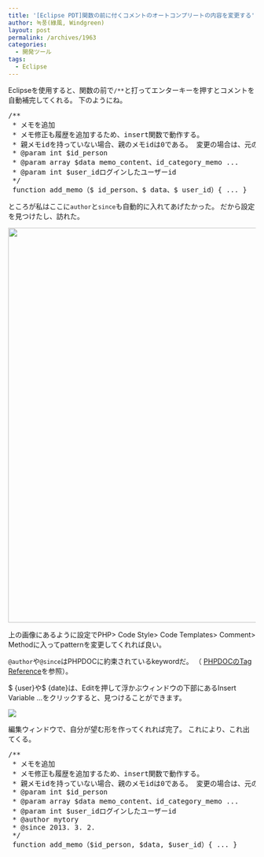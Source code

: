 ```yaml
---
title: '[Eclipse PDT]関数の前に付くコメントのオートコンプリートの内容を変更する'
author: 녹풍(綠風, Windgreen)
layout: post
permalink: /archives/1963
categories:
  - 開発ツール
tags:
  - Eclipse
---
```

Eclipseを使用すると、関数の前で`/**`と打ってエンターキーを押すとコメントを自動補完してくれる。 下のようにね。

<pre>/**
 * メモを追加
 * メモ修正も履歴を追加するため、insert関数で動作する。
 * 親メモidを持っていない場合、親のメモidは0である。 変更の場合は、元の親だ。
 * @param int $id_person
 * @param array $data memo_content、id_category_memo ...
 * @param int $user_idログインしたユーザーid
 */
 function add_memo（$ id_person、$ data、$ user_id）{ ... }</pre>

ところが私はここに`author`と`since`も自動的に入れてあげたかった。 だから設定を見つけたし、訪れた。

<img alt="" src="http://dl.dropbox.com/u/15546257/blog/mytory/eclipse-comment-template.png" width="833" height="802" />

上の画像にあるように設定でPHP> Code Style> Code Templates> Comment> Methodに入ってpatternを変更してくれれば良い。

`@author`や`@since`はPHPDOCに約束されているkeywordだ。 （ [PHPDOCのTag Reference][1]を参照）。

$ {user}や$ {date}は、Editを押して浮かぶウィンドウの下部にあるInsert Variable &#8230;をクリックすると、見つけることができます。

![][2]

編集ウィンドウで、自分が望む形を作ってくれれば完了。 これにより、これ出てくる。

<pre>/**
 * メモを追加
 * メモ修正も履歴を追加するため、insert関数で動作する。
 * 親メモidを持っていない場合、親のメモidは0である。 変更の場合は、元の親だ。
 * @param int $id_person
 * @param array $data memo_content、id_category_memo ...
 * @param int $user_idログインしたユーザーid
 * @author mytory
 * @since 2013. 3. 2.
 */
 function add_memo（$id_person, $data, $user_id）{ ... }</pre>

 [1]: http://translate.googleusercontent.com/translate_c?act=url&depth=1&hl=ko&ie=UTF8&prev=_t&rurl=translate.google.co.kr&sl=ko&tl=ja&u=http://www.phpdoc.org/docs/latest/index.html&usg=ALkJrhiHNPqhYNwK5RKQZQ26UgAKZn88vg
 [2]: http://dl.dropbox.com/u/15546257/blog/mytory/eclipse-comment-template-tag.png